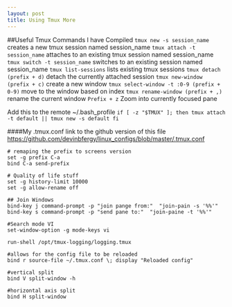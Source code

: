 ```yaml
---
layout: post
title: Using Tmux More
---
```

##Useful Tmux Commands I have Compiled
`tmux new -s session_name`
creates a new tmux session named session_name
`tmux attach -t session_name`
attaches to an existing tmux session named session_name
`tmux switch -t session_name`
switches to an existing session named session_name
`tmux list-sessions`
lists existing tmux sessions
`tmux detach (prefix + d)`
detach the currently attached session
`tmux new-window (prefix + c)`
create a new window
`tmux select-window -t :0-9 (prefix + 0-9)`
move to the window based on index
`tmux rename-window (prefix + ,)`
rename the current window
`Prefix + z`
Zoom into currently focused pane


Add this to the remote ~/.bash_profile
`if [ -z "$TMUX" ]; then
    tmux attach -t default || tmux new -s default
fi`

####My .tmux.conf
link to the github version of this file https://github.com/devinbfergy/linux_configs/blob/master/.tmux.conf
```
# remaping the prefix to screens version
set -g prefix C-a
bind C-a send-prefix

# Quality of life stuff
set -g history-limit 10000
set -g allow-rename off

## Join Windows
bind-key j command-prompt -p "join pange from:"  "join-pain -s '%%'"
bind-key s command-prompt -p "send pane to:"  "join-paine -t '%%'"

#Search mode VI
set-window-option -g mode-keys vi

run-shell /opt/tmux-logging/logging.tmux

#allows for the config file to be reloaded
bind r source-file ~/.tmux.conf \; display "Reloaded config"

#vertical split
bind V split-window -h

#horizontal axis split
bind H split-window
```

